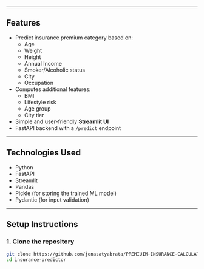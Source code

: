 
---

## **Features**

- Predict insurance premium category based on:
  - Age
  - Weight
  - Height
  - Annual Income
  - Smoker/Alcoholic status
  - City
  - Occupation
- Computes additional features:
  - BMI
  - Lifestyle risk
  - Age group
  - City tier
- Simple and user-friendly **Streamlit UI**
- FastAPI backend with a `/predict` endpoint

---

## **Technologies Used**

- Python
- FastAPI
- Streamlit
- Pandas
- Pickle (for storing the trained ML model)
- Pydantic (for input validation)

---

## **Setup Instructions**

### **1. Clone the repository**

```bash
git clone https://github.com/jenasatyabrata/PREMIUIM-INSURANCE-CALCULATOR.git
cd insurance-predictor


